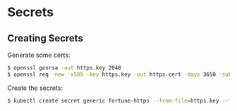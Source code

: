 # Secrets

## Creating Secrets


Generate some certs:

```bash
$ openssl genrsa -out https.key 2048
$ openssl req -new -x509 -key https.key -out https.cert -days 3650 -subj /CN=www.kubia-example.com
```

Create the secrets:

```bash
$ kubectl create secret generic fortune-https --from-file=https.key --from-file=https.cert --from-file foo
```